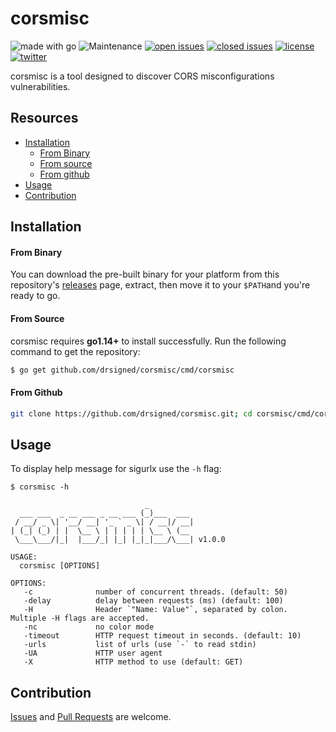 # corsmisc

![made with go](https://img.shields.io/badge/made%20with-Go-0040ff.svg) ![Maintenance](https://img.shields.io/badge/maintained%3F-yes-0040ff.svg) [![open issues](https://img.shields.io/github/issues-raw/drsigned/corsmisc.svg?style=flat&color=0040ff)](https://github.com/drsigned/corsmisc/issues?q=is:issue+is:open) [![closed issues](https://img.shields.io/github/issues-closed-raw/drsigned/corsmisc.svg?style=flat&color=0040ff)](https://github.com/drsigned/corsmisc/issues?q=is:issue+is:closed) [![license](https://img.shields.io/badge/license-MIT-gray.svg?colorB=0040FF)](https://github.com/drsigned/corsmisc/blob/master/LICENSE) [![twitter](https://img.shields.io/badge/twitter-@drsigned-0040ff.svg)](https://twitter.com/drsigned)

corsmisc is a tool designed to discover CORS misconfigurations vulnerabilities.

## Resources

* [Installation](#installation)
    * [From Binary](#from-binary)
    * [From source](#from-source)
    * [From github](#from-github)
* [Usage](#usage)
* [Contribution](#contribution)

## Installation

#### From Binary

You can download the pre-built binary for your platform from this repository's [releases](https://github.com/drsigned/corsmisc/releases/) page, extract, then move it to your `$PATH`and you're ready to go.

#### From Source

corsmisc requires **go1.14+** to install successfully. Run the following command to get the repository:

```bash
$ go get github.com/drsigned/corsmisc/cmd/corsmisc
```

#### From Github

```bash
git clone https://github.com/drsigned/corsmisc.git; cd corsmisc/cmd/corsmisc; go build; mv corsmisc /usr/local/bin/; corsmisc -h
```

## Usage

To display help message for sigurlx use the `-h` flag:

```
$ corsmisc -h

                              _
  ___ ___  _ __ ___ _ __ ___ (_)___  ___
 / __/ _ \| '__/ __| '_ ` _ \| / __|/ __|
| (_| (_) | |  \__ \ | | | | | \__ \ (__
 \___\___/|_|  |___/_| |_| |_|_|___/\___| v1.0.0

USAGE:
  corsmisc [OPTIONS]

OPTIONS:
   -c              number of concurrent threads. (default: 50)
   -delay          delay between requests (ms) (default: 100)
   -H              Header `"Name: Value"`, separated by colon. Multiple -H flags are accepted.
   -nc             no color mode
   -timeout        HTTP request timeout in seconds. (default: 10)
   -urls           list of urls (use `-` to read stdin)
   -UA             HTTP user agent
   -X              HTTP method to use (default: GET)
```

## Contribution

[Issues](https://github.com/drsigned/corsmisc/issues) and [Pull Requests](https://github.com/drsigned/corsmisc/pulls) are welcome.